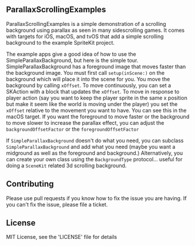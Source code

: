 ## ParallaxScrollingExamples

ParallaxScrollingExamples is a simple demonstration of a scrolling background using parallax as seen in many sidescrolling games. It comes with targets for iOS, macOS, and tvOS that add a simple scrolling background to the example SpriteKit project.

The example apps give a good idea of how to use the SimpleParallaxBackground, but here is the simple tour.
SimpleParallaxBackground has a foreground image that moves faster than the background image. You must first call `setup(inScene:)` on the background which will place it into the scene for you. You move the background by calling `xOffset`. To move continuously, you can set a SKAction with a block that updates the `xOffset`. To move in response to player action (say you want to keep the player sprite in the same x position but make it seem like the world is moving under the player) you set the `xOffset` relative to the movement you want to have. You can see this in the macOS target. 
If you want the foreground to move faster or the background to move slower to increase the parallax effect, you can adjust the `backgroundOffsetFactor` or the `foregroundOffsetFactor`

If `SimpleParallaxBackground` doesn't do what you need, you can subclass `SimpleParallaxBackground` and add what you need (maybe you want a midground as well as the foreground and background.) Alternatively, you can create your own class using the `BackgroundType` protocol... useful for doing a `SceneKit` related 3d scrolling background. 

## Contributing
Please use pull requests if you know how to fix the issue you are having. If you can't fix the issue, please file a ticket.

## License
MIT License, see the 'LICENSE' file for details
